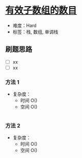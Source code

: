 # [有效子数组的数目](https://leetcode-cn.com/problems/number-of-valid-subarrays/)

- 难度：Hard
- 标签：栈, 数组, 单调栈

## 刷题思路

- [ ] xx
- [ ] xx

### 方法 1

- 复杂度：
    - 时间 O()
    - 空间 O()

``` js

```

### 方法 2

- 复杂度：
    - 时间 O()
    - 空间 O()

``` js

```
